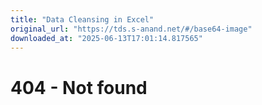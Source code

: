 ```yaml
---
title: "Data Cleansing in Excel"
original_url: "https://tds.s-anand.net/#/base64-image"
downloaded_at: "2025-06-13T17:01:14.817565"
---
```


404 - Not found
===============
